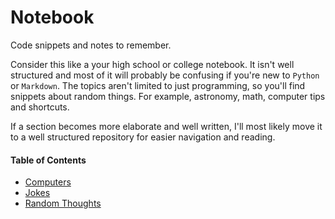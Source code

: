 # Notebook
Code snippets and notes to remember.

Consider this like a your high school or college notebook. It isn't well structured and most of it will probably be confusing if you're new to <code>Python</code> or <code>Markdown</code>. The topics aren't limited to just programming, so you'll find snippets about random things. For example, astronomy, math, computer tips and shortcuts. 

If a section becomes more elaborate and well written, I'll most likely move it to a well structured repository for easier navigation and reading.

#### Table of Contents

* [Computers](../main/computers/README.md)
* [Jokes](../main/jokes/README.md)
* [Random Thoughts](../main/random-thoughts/README.md)
